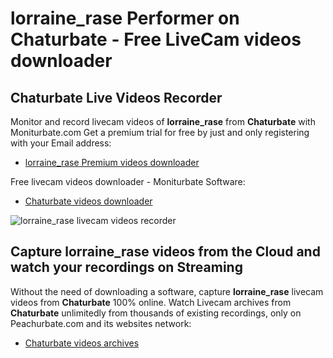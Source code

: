# lorraine_rase Performer on Chaturbate - Free LiveCam videos downloader

## Chaturbate Live Videos Recorder

Monitor and record livecam videos of **lorraine_rase** from **Chaturbate** with Moniturbate.com
Get a premium trial for free by just and only registering with your Email address:
* [lorraine_rase Premium videos downloader](https://moniturbate.com/request-demo-licence-key.html)

Free livecam videos downloader - Moniturbate Software:
* [Chaturbate videos downloader](https://moniturbate.com/moniturbate-download-software.html)

![lorraine_rase livecam videos recorder](https://peachurnet.com/templates/moniturbate-software.png)


## Capture lorraine_rase videos from the Cloud and watch your recordings on Streaming

Without the need of downloading a software, capture **lorraine_rase** livecam videos from **Chaturbate** 100% online.
Watch Livecam archives from **Chaturbate** unlimitedly from thousands of existing recordings, only on Peachurbate.com and its websites network:
* [Chaturbate videos archives](https://peachurnet.com/)